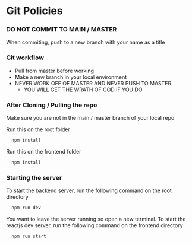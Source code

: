 # Git Policies

### DO NOT COMMIT TO MAIN / MASTER
When commiting, push to a new branch with your name as a title

### Git workflow
- Pull from master before working
- Make a new branch in your local environment
- NEVER WORK OFF OF MASTER AND NEVER PUSH TO MASTER
  - YOU WILL GET THE WRATH OF GOD IF YOU DO

### After Cloning / Pulling the repo
Make sure you are not in the main / master branch of your local repo

Run this on the root folder
```bash
  npm install
```

Run this on the frontend folder
```bash
  npm install
```

### Starting the server
To start the backend server, run the following command on the root directory
```bash
  npm run dev
```

You want to leave the server running so open a new terminal. To start the reactjs dev server, run the following command on the frontend directory
```bash
  npm run start
```